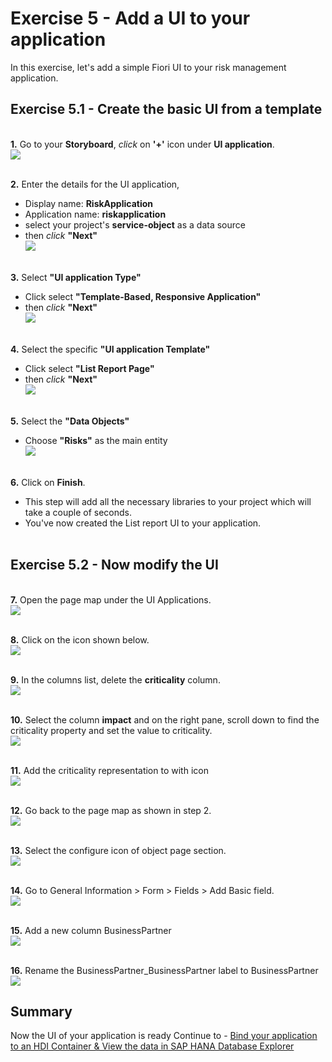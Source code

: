# Exercise 5 - Add a UI to your application

In this exercise, let's add a simple Fiori UI to your risk management application.

## Exercise 5.1 - Create the basic UI from a template
<br>__1.__ Go to your __Storyboard__, _click_ on __'+'__ icon under __UI application__.
<br>![](/exercises/ex5/images/createui.png)

<br>__2.__ Enter the details for the UI application, 
- Display name: __RiskApplication__
- Application name: __riskapplication__
- select your project's __service-object__ as a data source
- then _click_ __"Next"__
<br>![](/exercises/ex5/images/uiconfig1.png)

<br>__3.__ Select __"UI application Type"__
- Click select __"Template-Based, Responsive Application"__
- then _click_ __"Next"__
<br>![](/exercises/ex5/images/ui_template.png)

<br>__4.__ Select the specific __"UI application Template"__
- Click select __"List Report Page"__
- then _click_ __"Next"__
<br>![](/exercises/ex5/images/uiconfig2.png)

<br>__5.__ Select the __"Data Objects"__
- Choose __"Risks"__ as the main entity 
<br>![](/exercises/ex5/images/uiconfig3.png)

<br>__6.__ Click on __Finish__. 
- This step will add all the necessary libraries to your project which will take a couple of seconds.
- You've now created the List report UI to your application.
<br><br>  
## Exercise 5.2 - Now modify the UI 
<br>__7.__ Open the page map under the UI Applications.
<br>![](/exercises/ex5/images/pagemap.png)

<br>__8.__ Click on the icon shown below. 
<br>![](/exercises/ex5/images/editpagemap.png)

<br>__9.__ In the columns list, delete the <strong>criticality</strong> column.
<br>![](/exercises/ex5/images/delcrit.png)

<br>__10.__ Select the column <strong>impact</strong> and on the right pane, scroll down to find the criticality property and set the value to criticality.
<br>![](/exercises/ex5/images/selcrit.png)

<br>__11.__ Add the criticality representation to with icon
<br>![](/exercises/ex5/images/criticon.png)

<br>__12.__ Go back to the page map as shown in step 2.
<br>![](/exercises/ex5/images/objpage.png)

<br>__13.__ Select the configure icon of object page section.
<br>![](/exercises/ex5/images/editobject.png)

<br>__14.__ Go to General Information > Form > Fields > Add Basic field.
<br>![](/exercises/ex5/images/editobject.png)

<br>__15.__ Add a new column BusinessPartner 
<br>![](/exercises/ex5/images/addbp.png)

<br>__16.__ Rename the BusinessPartner_BusinessPartner label to BusinessPartner 
<br>![](/exercises/ex5/images/renamebp.png)


## Summary

Now the UI of your application is ready
Continue to - [Bind your application to an HDI Container & View the data in SAP HANA Database Explorer](../ex6/README.md)

